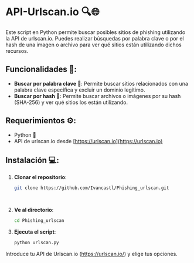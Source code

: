 # API-Urlscan.io 🔍🌐

Este script en Python permite buscar posibles sitios de phishing utilizando la API de urlscan.io. Puedes realizar búsquedas por palabra clave o por el hash de una imagen o archivo para ver qué sitios están utilizando dichos recursos.

## Funcionalidades 🚀:
- **Buscar por palabra clave** 🔑: Permite buscar sitios relacionados con una palabra clave específica y excluir un dominio legítimo.
- **Buscar por hash** 🔐: Permite buscar archivos o imágenes por su hash (SHA-256) y ver qué sitios los están utilizando.

## Requerimientos ⚙️:
- Python 🐍
- API de urlscan.io desde [https://urlscan.io](https://urlscan.io)

## Instalación 💻:

1. **Clonar el repositorio**:
   ```bash
   git clone https://github.com/Ivancastl/Phishing_urlscan.git

  
2. **Ve al directorio**:
   ```bash
   cd Phishing_urlscan

3. **Ejecuta el script**:
   ```bash
   python urlscan.py

Introduce tu API de Urlscan.io (https://urlscan.io/) y elige tus opciones.
